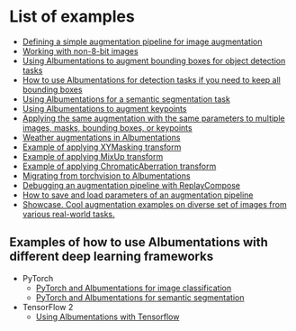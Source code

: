 # List of examples

- [Defining a simple augmentation pipeline for image augmentation](example/)
- [Working with non-8-bit images](example_16_bit_tiff/)
- [Using Albumentations to augment bounding boxes for object detection tasks](example_bboxes/)
- [How to use Albumentations for detection tasks if you need to keep all bounding boxes](example_bboxes2/)
- [Using Albumentations for a semantic segmentation task](example_kaggle_salt/)
- [Using Albumentations to augment keypoints](example_keypoints/)
- [Applying the same augmentation with the same parameters to multiple images, masks, bounding boxes, or keypoints](example_multi_target/)
- [Weather augmentations in Albumentations](example_weather_transforms/)
- [Example of applying XYMasking transform](example_xymasking/)
- [Example of applying MixUp transform](example_mixup/)
- [Example of applying ChromaticAberration transform](example_chromatic_aberration/)
- [Migrating from torchvision to Albumentations](migrating_from_torchvision_to_albumentations/)
- [Debugging an augmentation pipeline with ReplayCompose](replay/)
- [How to save and load parameters of an augmentation pipeline](serialization/)
- [Showcase. Cool augmentation examples on diverse set of images from various real-world tasks.](showcase/)

## Examples of how to use Albumentations with different deep learning frameworks

- PyTorch
  - [PyTorch and Albumentations for image classification](pytorch_classification/)
  - [PyTorch and Albumentations for semantic segmentation](pytorch_semantic_segmentation/)
- TensorFlow 2
  - [Using Albumentations with Tensorflow](tensorflow-example/)
